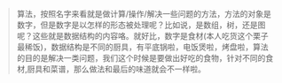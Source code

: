 >算法，按照名字来看就是做计算/操作/解决一些问题的方法，方法的对象是数字，但是数字是以怎样的形态被处理呢？比如说，是数组，树，还是图呢？这些就是数据结构的内容咯。就好比，数字是食材(本人吃货这个栗子最稀饭)，数据结构是不同的厨具，有平底锅啦，电饭煲啦，烤盘啦，算法的目的是解决一类问题，我们这个时候是要做出好吃的食物，针对不同的食材,厨具和菜谱，那么做法和最后的味道就会不一样啦。

